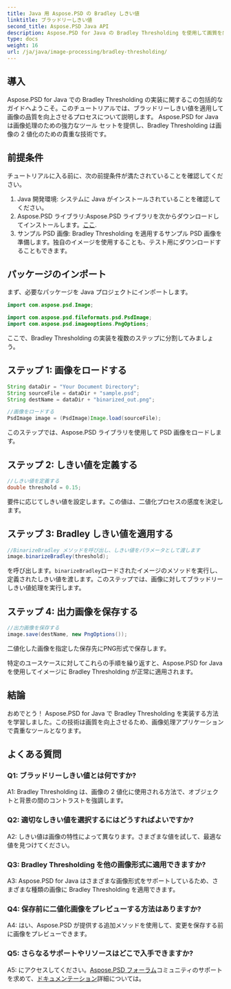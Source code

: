 ```yaml
---
title: Java 用 Aspose.PSD の Bradley しきい値
linktitle: ブラッドリーしきい値
second_title: Aspose.PSD Java API
description: Aspose.PSD for Java の Bradley Thresholding を使用して画質を向上させます。効果的な画像二値化については、ステップバイステップのガイドに従ってください。
type: docs
weight: 16
url: /ja/java/image-processing/bradley-thresholding/
---
```

## 導入

Aspose.PSD for Java での Bradley Thresholding の実装に関するこの包括的なガイドへようこそ。このチュートリアルでは、ブラッドリーしきい値を適用して画像の品質を向上させるプロセスについて説明します。 Aspose.PSD for Java は画像処理のための強力なツール セットを提供し、Bradley Thresholding は画像の 2 値化のための貴重な技術です。

## 前提条件

チュートリアルに入る前に、次の前提条件が満たされていることを確認してください。

1. Java 開発環境: システムに Java がインストールされていることを確認してください。
2.  Aspose.PSD ライブラリ:Aspose.PSD ライブラリを次からダウンロードしてインストールします。[ここ](https://releases.aspose.com/psd/java/).
3. サンプル PSD 画像: Bradley Thresholding を適用するサンプル PSD 画像を準備します。独自のイメージを使用することも、テスト用にダウンロードすることもできます。

## パッケージのインポート

まず、必要なパッケージを Java プロジェクトにインポートします。

```java
import com.aspose.psd.Image;

import com.aspose.psd.fileformats.psd.PsdImage;
import com.aspose.psd.imageoptions.PngOptions;
```

ここで、Bradley Thresholding の実装を複数のステップに分割してみましょう。

## ステップ 1: 画像をロードする

```java
String dataDir = "Your Document Directory";
String sourceFile = dataDir + "sample.psd";
String destName = dataDir + "binarized_out.png";

//画像をロードする
PsdImage image = (PsdImage)Image.load(sourceFile);
```

このステップでは、Aspose.PSD ライブラリを使用して PSD 画像をロードします。

## ステップ 2: しきい値を定義する

```java
//しきい値を定義する
double threshold = 0.15;
```

要件に応じてしきい値を設定します。この値は、二値化プロセスの感度を決定します。

## ステップ 3: Bradley しきい値を適用する

```java
//BinarizeBradley メソッドを呼び出し、しきい値をパラメータとして渡します
image.binarizeBradley(threshold);
```

を呼び出します。`binarizeBradley`ロードされたイメージのメソッドを実行し、定義されたしきい値を渡します。このステップでは、画像に対してブラッドリーしきい値処理を実行します。

## ステップ 4: 出力画像を保存する

```java
//出力画像を保存する
image.save(destName, new PngOptions());
```

二値化した画像を指定した保存先にPNG形式で保存します。

特定のユースケースに対してこれらの手順を繰り返すと、Aspose.PSD for Java を使用してイメージに Bradley Thresholding が正常に適用されます。

## 結論

おめでとう！ Aspose.PSD for Java で Bradley Thresholding を実装する方法を学習しました。この技術は画質を向上させるため、画像処理アプリケーションで貴重なツールとなります。

## よくある質問

### Q1: ブラッドリーしきい値とは何ですか?

A1: Bradley Thresholding は、画像の 2 値化に使用される方法で、オブジェクトと背景の間のコントラストを強調します。

### Q2: 適切なしきい値を選択するにはどうすればよいですか?

A2: しきい値は画像の特性によって異なります。さまざまな値を試して、最適な値を見つけてください。

### Q3: Bradley Thresholding を他の画像形式に適用できますか?

A3: Aspose.PSD for Java はさまざまな画像形式をサポートしているため、さまざまな種類の画像に Bradley Thresholding を適用できます。

### Q4: 保存前に二値化画像をプレビューする方法はありますか?

A4: はい、Aspose.PSD が提供する追加メソッドを使用して、変更を保存する前に画像をプレビューできます。

### Q5: さらなるサポートやリソースはどこで入手できますか?

 A5: にアクセスしてください。[Aspose.PSD フォーラム](https://forum.aspose.com/c/psd/34)コミュニティのサポートを求めて、[ドキュメンテーション](https://reference.aspose.com/psd/java/)詳細については。